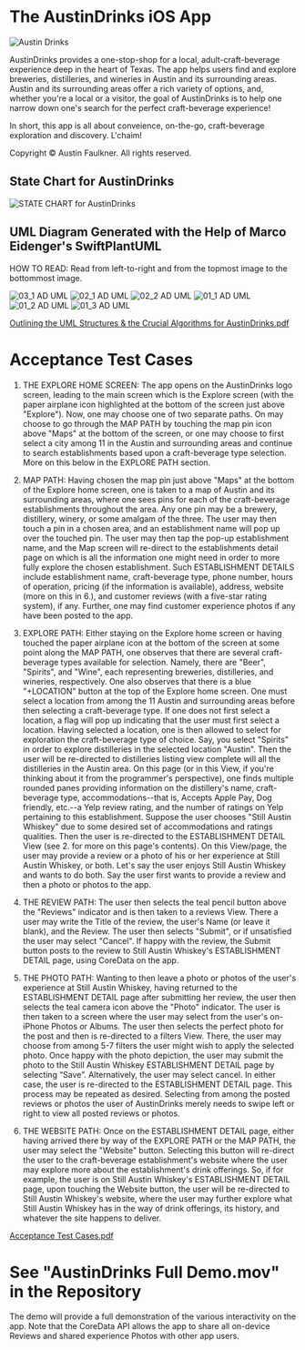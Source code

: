 # The AustinDrinks iOS App

![Austin Drinks](https://user-images.githubusercontent.com/7588505/156605463-e936bf71-8883-49d5-b762-bcf514da86f5.png)

AustinDrinks provides a one-stop-shop for a local, adult-craft-beverage experience deep in the heart of Texas. The app helps users find and explore breweries, distilleries, and 
wineries in Austin and its surrounding areas. Austin and its surrounding areas offer a rich variety of options, and, whether you're a local or a visitor, the goal of AustinDrinks is to help one narrow 
down one's search for the perfect craft-beverage experience!

In short, this app is all about conveience, on-the-go, craft-beverage exploration and discovery. L'chaim! 

Copyright © Austin Faulkner. All rights reserved.

## State Chart for AustinDrinks

![STATE CHART for AustinDrinks](https://user-images.githubusercontent.com/7588505/161166086-4ae451dc-87a9-4dd6-a7a1-54a752df1c6d.png)

## UML Diagram Generated with the Help of Marco Eidenger's SwiftPlantUML

HOW TO READ: Read from left-to-right and from the topmost image to the bottommost image.

![03_1 AD UML](https://user-images.githubusercontent.com/7588505/161167281-d1ee06d4-c363-4165-9187-21a54accacd5.png)
![02_1 AD UML](https://user-images.githubusercontent.com/7588505/161167378-a478277a-ecfa-4b69-8965-c77e131f756d.png)
![02_2 AD UML](https://user-images.githubusercontent.com/7588505/161167449-7c4f70a2-f23f-4130-b917-3516ff35df61.png)
![01_1 AD UML](https://user-images.githubusercontent.com/7588505/161167648-65e4c6a4-e136-4211-b0bb-8a2438baad6a.png)
![01_2 AD UML](https://user-images.githubusercontent.com/7588505/161167684-ff75eb86-b14b-495e-8428-335b7ccf5fd6.png)
![01_3 AD UML](https://user-images.githubusercontent.com/7588505/161167700-6043fc7a-10c7-425a-9caf-21b56523f709.png)

[Outlining the UML Structures & the Crucial Algorithms for AustinDrinks.pdf](https://github.com/Austin-Faulkner/AustinDrinks_iOSApp/files/8599798/Outlining.the.UML.Structures.the.Crucial.Algorithms.for.AustinDrinks.pdf)

# Acceptance Test Cases

1. THE EXPLORE HOME SCREEN: The app opens on the AustinDrinks logo screen, leading to the main screen which is the Explore screen (with the paper airplane icon highlighted at the bottom of the screen just above "Explore"). Now, one may choose one of two separate paths. On may choose to go through the MAP PATH by touching the map pin icon above "Maps" at the bottom of the screen, or one may choose to first select a city among 11 in the Austin and surrounding areas and continue to search establishments based upon a craft-beverage type selection. More on this below in the EXPLORE PATH section.

2. MAP PATH: Having chosen the map pin just above "Maps" at the bottom of the Explore home screen, one is taken to a map of Austin and its surrounding areas, where one sees pins for each of the craft-beverage establishments throughout the area. Any one pin may be a brewery, distillery, winery, or some amalgam of the three. The user may then touch a pin in a chosen area, and an establishment name will pop up over the touched pin. The user may then tap the pop-up establishment name, and the Map screen will re-direct to the establishments detail page on which is all the information one might need in order to more fully explore the chosen establishment. Such ESTABLISHMENT DETAILS include establishment name, craft-beverage type, phone number, hours of operation, pricing (if the information is available), address, website (more on this in 6.), and customer reviews (with a five-star rating system), if any. Further, one may find customer experience photos if any have been posted to the app.

3. EXPLORE PATH: Either staying on the Explore home screen or having touched the paper airplane icon at the bottom of the screen at some point along the MAP PATH, one observes that there are several craft-beverage types available for selection. Namely, there are "Beer", "Spirits", and "Wine", each representing breweries, distilleries, and wineries, respectively. One also observes that there is a blue "+LOCATION" button at the top of the Explore home screen. One must select a location from among the 11 Austin and surrounding areas before then selecting a craft-beverage type. If one does not first select a location, a flag will pop up indicating that the user must first select a location. Having selected a location, one is then allowed to select for exploration the craft-beverage type of choice. Say, you select "Spirits" in order to explore distilleries in the selected location "Austin". Then the user will be re-directed to distilleries listing view complete will all the distilleries in the Austin area. On this page (or in this View, if you're thinking about it from the programmer's perspective), one finds multiple rounded panes providing information on the distillery's name, craft-beverage type, accommodations--that is, Accepts Apple Pay, Dog friendly, etc.--a Yelp review rating, and the number of ratings on Yelp pertaining to this establishment. Suppose the user chooses "Still Austin Whiskey" due to some desired set of accommodations and ratings qualities. Then the user is re-directed to the ESTABLISHMENT DETAIL View (see 2. for more on this page's contents). On this View/page, the user may provide a review or a photo of his or her experience at Still Austin Whiskey, or both. Let's say the user enjoys Still Austin Whiskey and wants to do both. Say the user first wants to provide a review and then a photo or photos to the app.
  
4. THE REVIEW PATH: The user then selects the teal pencil button above the "Reviews" indicator and is then taken to a reviews View. There a user may write the Title of the review, the user's Name (or leave it blank), and the Review. The user then selects "Submit", or if unsatisfied the user may select "Cancel". If happy with the review, the Submit button posts to the review to Still Austin Whiskey's ESTABLISHMENT DETAIL page, using CoreData on the app.
  
5. THE PHOTO PATH: Wanting to then leave a photo or photos of the user's experience at Still Austin Whiskey, having returned to the ESTABLISHMENT DETAIL page after submitting her review, the user then selects the teal camera icon above the "Photo" indicator. The user is then taken to a screen where the user may select from the user's on-iPhone Photos or Albums. The user then selects the perfect photo for the post and then is re-directed to a filters View. There, the user may choose from among 5-7 filters the user might wish to apply the selected photo. Once happy with the photo depiction, the user may submit the photo to the Still Austin Whiskey ESTABLISHMENT DETAIL page by selecting “Save”. Alternatively, the user may select cancel. In either case, the user is re-directed to the ESTABLISHMENT DETAIL page. This process may be repeated as desired. Selecting from among the posted reviews or photos the user of AustinDrinks merely needs to swipe left or right to view all posted reviews or photos.

6. THE WEBSITE PATH: Once on the ESTABLISHMENT DETAIL page, either having arrived there by way of the EXPLORE PATH or the MAP PATH, the user may select the "Website" button. Selecting this button will re-direct the user to the craft-beverage establishment's website where the user may explore more about the establishment's drink offerings. So, if for example, the user is on Still Austin Whiskey's ESTABLISHMENT DETAIL page, upon touching the Website button, the user will be re-directed to Still Austin Whiskey's website, where the user may further explore what Still Austin Whiskey has in the way of drink offerings, its history, and whatever the site happens to deliver.

[Acceptance Test Cases.pdf](https://github.com/Austin-Faulkner/AustinDrinks_iOSApp/files/8429499/Acceptance.Test.Cases.pdf)

 # See "AustinDrinks Full Demo.mov" in the Repository
 The demo will provide a full demonstration of the various interactivity on the app. Note that the CoreData API allows the app to share all on-device Reviews and shared experience Photos with other app users. 
 
 
 
 
